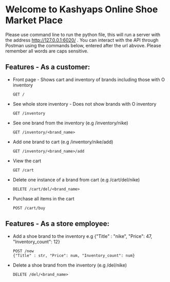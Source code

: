 # Welcome to Kashyaps Online Shoe Market Place
Please use command line to run the python file, this will run a server with the address
 http://127.0.0.1:6020/ . You can interact with the API through Postman using the commands below, entered after the url abvove. Please remember all words are caps sensitive.
## Features - As a customer:
  - Front page - Shows cart and inventory of brands including those with O inventory
    ```````
    GET /
    ```````
  - See whole store inventory - Does not show brands with O inventory
    ```````
    GET /inventory
    ```````
  - See one brand from the inventory (e.g /inventory/nike)
    ```````
    GET /inventory/<brand_name>
    ```````
  - Add one brand to cart (e.g /inventory/nike/add)
    ```````
    GET /inventory/<brand_name>/add
    ```````
  - View the cart
    ```````
    GET /cart
    ```````
  - Delete one instance of a brand from cart (e.g /cart/del/nike)
    ```````
    DELETE /cart/del/<brand_name>
    ```````
  - Purchase all items in the cart
    ```````
    POST /cart/buy
    ```````
## Features - As a store employee:
  - Add a shoe brand to the inventory 
  e.g {"Title" : "nike", "Price": 47, "Inventory_count": 12}
    ```````
    POST /new
    {"Title" : str, "Price": num, "Inventory_count": num}
    ```````
  - Delete a shoe brand from the inventory (e.g /del/nike)
    ```````
    DELETE /del/<brand_name>
    ```````
 
